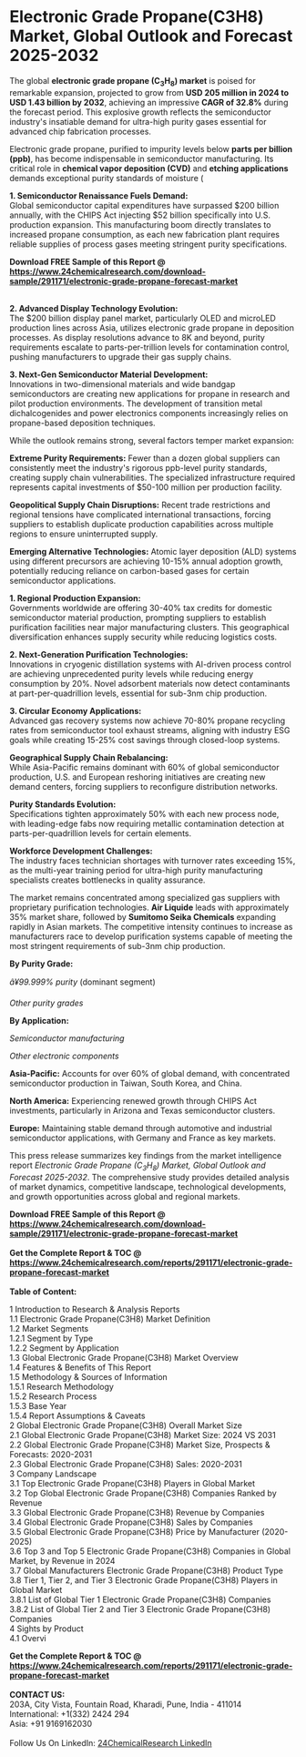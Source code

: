 <h1>Electronic Grade Propane(C3H8) Market, Global Outlook and Forecast 2025-2032</h1><p>The global <strong>electronic grade propane (C<sub>3</sub>H<sub>8</sub>) market</strong> is poised for remarkable expansion, projected to grow from <strong>USD 205 million in 2024 to USD 1.43 billion by 2032</strong>, achieving an impressive <strong>CAGR of 32.8%</strong> during the forecast period. This explosive growth reflects the semiconductor industry's insatiable demand for ultra-high purity gases essential for advanced chip fabrication processes.</p><p>Electronic grade propane, purified to impurity levels below <strong>parts per billion (ppb)</strong>, has become indispensable in semiconductor manufacturing. Its critical role in <strong>chemical vapor deposition (CVD)</strong> and <strong>etching applications</strong> demands exceptional purity standards of moisture (

</p><p><strong>1. Semiconductor Renaissance Fuels Demand:</strong><br>
Global semiconductor capital expenditures have surpassed $200 billion annually, with the CHIPS Act injecting $52 billion specifically into U.S. production expansion. This manufacturing boom directly translates to increased propane consumption, as each new fabrication plant requires reliable supplies of process gases meeting stringent purity specifications.</p><div><b>Download FREE Sample of this Report @ 
            <a href="https://www.24chemicalresearch.com/download-sample/291171/electronic-grade-propane-forecast-market">
            https://www.24chemicalresearch.com/download-sample/291171/electronic-grade-propane-forecast-market</a></b></div><br><p><strong>2. Advanced Display Technology Evolution:</strong><br>
The $200 billion display panel market, particularly OLED and microLED production lines across Asia, utilizes electronic grade propane in deposition processes. As display resolutions advance to 8K and beyond, purity requirements escalate to parts-per-trillion levels for contamination control, pushing manufacturers to upgrade their gas supply chains.</p><p><strong>3. Next-Gen Semiconductor Material Development:</strong><br>
Innovations in two-dimensional materials and wide bandgap semiconductors are creating new applications for propane in research and pilot production environments. The development of transition metal dichalcogenides and power electronics components increasingly relies on propane-based deposition techniques.</p><p>While the outlook remains strong, several factors temper market expansion:</p><p><strong>Extreme Purity Requirements:</strong> Fewer than a dozen global suppliers can consistently meet the industry's rigorous ppb-level purity standards, creating supply chain vulnerabilities. The specialized infrastructure required represents capital investments of $50-100 million per production facility.</p><p><strong>Geopolitical Supply Chain Disruptions:</strong> Recent trade restrictions and regional tensions have complicated international transactions, forcing suppliers to establish duplicate production capabilities across multiple regions to ensure uninterrupted supply.</p><p><strong>Emerging Alternative Technologies:</strong> Atomic layer deposition (ALD) systems using different precursors are achieving 10-15% annual adoption growth, potentially reducing reliance on carbon-based gases for certain semiconductor applications.</p><p><strong>1. Regional Production Expansion:</strong><br>
Governments worldwide are offering 30-40% tax credits for domestic semiconductor material production, prompting suppliers to establish purification facilities near major manufacturing clusters. This geographical diversification enhances supply security while reducing logistics costs.</p><p><strong>2. Next-Generation Purification Technologies:</strong><br>
Innovations in cryogenic distillation systems with AI-driven process control are achieving unprecedented purity levels while reducing energy consumption by 20%. Novel adsorbent materials now detect contaminants at part-per-quadrillion levels, essential for sub-3nm chip production.</p><p><strong>3. Circular Economy Applications:</strong><br>
Advanced gas recovery systems now achieve 70-80% propane recycling rates from semiconductor tool exhaust streams, aligning with industry ESG goals while creating 15-25% cost savings through closed-loop systems.</p><p><strong>Geographical Supply Chain Rebalancing:</strong><br>
	While Asia-Pacific remains dominant with 60% of global semiconductor production, U.S. and European reshoring initiatives are creating new demand centers, forcing suppliers to reconfigure distribution networks.</p><p><strong>Purity Standards Evolution:</strong><br>
	Specifications tighten approximately 50% with each new process node, with leading-edge fabs now requiring metallic contamination detection at parts-per-quadrillion levels for certain elements.</p><p><strong>Workforce Development Challenges:</strong><br>
	The industry faces technician shortages with turnover rates exceeding 15%, as the multi-year training period for ultra-high purity manufacturing specialists creates bottlenecks in quality assurance.</p><p>The market remains concentrated among specialized gas suppliers with proprietary purification technologies. <strong>Air Liquide</strong> leads with approximately 35% market share, followed by <strong>Sumitomo Seika Chemicals</strong> expanding rapidly in Asian markets. The competitive intensity continues to increase as manufacturers race to develop purification systems capable of meeting the most stringent requirements of sub-3nm chip production.</p><p><strong>By Purity Grade:</strong></p><p><em>â¥99.999% purity</em> (dominant segment)</p><p><em>Other purity grades</em></p><p><strong>By Application:</strong></p><p><em>Semiconductor manufacturing</em></p><p><em>Other electronic components</em></p><p><strong>Asia-Pacific:</strong> Accounts for over 60% of global demand, with concentrated semiconductor production in Taiwan, South Korea, and China.</p><p><strong>North America:</strong> Experiencing renewed growth through CHIPS Act investments, particularly in Arizona and Texas semiconductor clusters.</p><p><strong>Europe:</strong> Maintaining stable demand through automotive and industrial semiconductor applications, with Germany and France as key markets.</p><p>This press release summarizes key findings from the market intelligence report <em>Electronic Grade Propane (C<sub>3</sub>H<sub>8</sub>) Market, Global Outlook and Forecast 2025-2032</em>. The comprehensive study provides detailed analysis of market dynamics, competitive landscape, technological developments, and growth opportunities across global and regional markets.</p><div><b>Download FREE Sample of this Report @ 
            <a href="https://www.24chemicalresearch.com/download-sample/291171/electronic-grade-propane-forecast-market">
            https://www.24chemicalresearch.com/download-sample/291171/electronic-grade-propane-forecast-market</a></b></div><br><div><b>Get the Complete Report & TOC @ 
            <a href="https://www.24chemicalresearch.com/reports/291171/electronic-grade-propane-forecast-market">
            https://www.24chemicalresearch.com/reports/291171/electronic-grade-propane-forecast-market</a></b></div><br>
            <b>Table of Content:</b><p>1 Introduction to Research & Analysis Reports<br />
 1.1 Electronic Grade Propane(C3H8) Market Definition<br />
 1.2 Market Segments<br />
 1.2.1 Segment by Type<br />
 1.2.2 Segment by Application<br />
 1.3 Global Electronic Grade Propane(C3H8) Market Overview<br />
 1.4 Features & Benefits of This Report<br />
 1.5 Methodology & Sources of Information<br />
 1.5.1 Research Methodology<br />
 1.5.2 Research Process<br />
 1.5.3 Base Year<br />
 1.5.4 Report Assumptions & Caveats<br />
2 Global Electronic Grade Propane(C3H8) Overall Market Size<br />
 2.1 Global Electronic Grade Propane(C3H8) Market Size: 2024 VS 2031<br />
 2.2 Global Electronic Grade Propane(C3H8) Market Size, Prospects & Forecasts: 2020-2031<br />
 2.3 Global Electronic Grade Propane(C3H8) Sales: 2020-2031<br />
3 Company Landscape<br />
 3.1 Top Electronic Grade Propane(C3H8) Players in Global Market<br />
 3.2 Top Global Electronic Grade Propane(C3H8) Companies Ranked by Revenue<br />
 3.3 Global Electronic Grade Propane(C3H8) Revenue by Companies<br />
 3.4 Global Electronic Grade Propane(C3H8) Sales by Companies<br />
 3.5 Global Electronic Grade Propane(C3H8) Price by Manufacturer (2020-2025)<br />
 3.6 Top 3 and Top 5 Electronic Grade Propane(C3H8) Companies in Global Market, by Revenue in 2024<br />
 3.7 Global Manufacturers Electronic Grade Propane(C3H8) Product Type<br />
 3.8 Tier 1, Tier 2, and Tier 3 Electronic Grade Propane(C3H8) Players in Global Market<br />
 3.8.1 List of Global Tier 1 Electronic Grade Propane(C3H8) Companies<br />
 3.8.2 List of Global Tier 2 and Tier 3 Electronic Grade Propane(C3H8) Companies<br />
4 Sights by Product<br />
 4.1 Overvi</p><div><b>Get the Complete Report & TOC @ 
            <a href="https://www.24chemicalresearch.com/reports/291171/electronic-grade-propane-forecast-market">
            https://www.24chemicalresearch.com/reports/291171/electronic-grade-propane-forecast-market</a></b></div><br><b>CONTACT US:</b><br>
            203A, City Vista, Fountain Road, Kharadi, Pune, India - 411014<br>
            International: +1(332) 2424 294<br>
            Asia: +91 9169162030 <br><br>
            Follow Us On LinkedIn: <a href="https://www.linkedin.com/company/24chemicalresearch/">24ChemicalResearch LinkedIn</a>